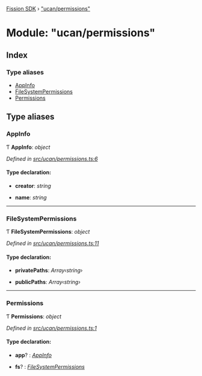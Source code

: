 [Fission SDK](../README.md) › ["ucan/permissions"](_ucan_permissions_.md)

# Module: "ucan/permissions"

## Index

### Type aliases

* [AppInfo](_ucan_permissions_.md#appinfo)
* [FileSystemPermissions](_ucan_permissions_.md#filesystempermissions)
* [Permissions](_ucan_permissions_.md#permissions)

## Type aliases

###  AppInfo

Ƭ **AppInfo**: *object*

*Defined in [src/ucan/permissions.ts:6](https://github.com/fission-suite/webnative/blob/693f51f/src/ucan/permissions.ts#L6)*

#### Type declaration:

* **creator**: *string*

* **name**: *string*

___

###  FileSystemPermissions

Ƭ **FileSystemPermissions**: *object*

*Defined in [src/ucan/permissions.ts:11](https://github.com/fission-suite/webnative/blob/693f51f/src/ucan/permissions.ts#L11)*

#### Type declaration:

* **privatePaths**: *Array‹string›*

* **publicPaths**: *Array‹string›*

___

###  Permissions

Ƭ **Permissions**: *object*

*Defined in [src/ucan/permissions.ts:1](https://github.com/fission-suite/webnative/blob/693f51f/src/ucan/permissions.ts#L1)*

#### Type declaration:

* **app**? : *[AppInfo](_ucan_permissions_.md#appinfo)*

* **fs**? : *[FileSystemPermissions](_ucan_permissions_.md#filesystempermissions)*
